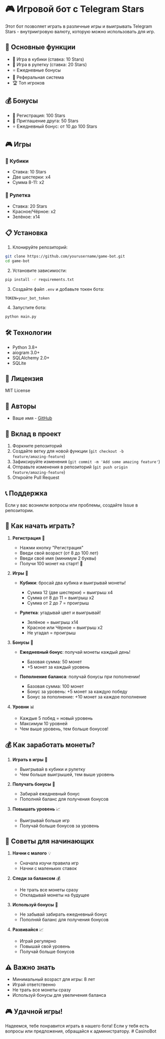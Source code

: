 # 🎮 Игровой бот с Telegram Stars

Этот бот позволяет играть в различные игры и выигрывать Telegram Stars - внутриигровую валюту, которую можно использовать для игр.

## 🌟 Основные функции

- 🎲 Игра в кубики (ставка: 10 Stars)
- 🎰 Игра в рулетку (ставка: 20 Stars)
- ⭐️ Ежедневные бонусы
- 👥 Реферальная система
- 🏆 Топ игроков

## 💰 Бонусы

- 🎁 Регистрация: 100 Stars
- 👥 Приглашение друга: 50 Stars
- ⭐️ Ежедневный бонус: от 10 до 100 Stars

## 🎮 Игры

### 🎲 Кубики
- Ставка: 10 Stars
- Две шестерки: x4
- Сумма 8-11: x2

### 🎰 Рулетка
- Ставка: 20 Stars
- Красное/Чёрное: x2
- Зелёное: x14

## 📋 Установка

1. Клонируйте репозиторий:
```bash
git clone https://github.com/yourusername/game-bot.git
cd game-bot
```

2. Установите зависимости:
```bash
pip install -r requirements.txt
```

3. Создайте файл `.env` и добавьте токен бота:
```
TOKEN=your_bot_token
```

4. Запустите бота:
```bash
python main.py
```

## 🛠 Технологии

- Python 3.8+
- aiogram 3.0+
- SQLAlchemy 2.0+
- SQLite

## 📝 Лицензия

MIT License

## 👥 Авторы

- Ваше имя - [GitHub](https://github.com/yourusername)

## 🤝 Вклад в проект

1. Форкните репозиторий
2. Создайте ветку для новой функции (`git checkout -b feature/amazing-feature`)
3. Зафиксируйте изменения (`git commit -m 'Add some amazing feature'`)
4. Отправьте изменения в репозиторий (`git push origin feature/amazing-feature`)
5. Откройте Pull Request

## 📞 Поддержка

Если у вас возникли вопросы или проблемы, создайте Issue в репозитории.

## 🎯 Как начать играть?

1. **Регистрация** 📝
   - Нажми кнопку "Регистрация"
   - Введи свой возраст (от 8 до 100 лет)
   - Введи своё имя (минимум 2 буквы)
   - Получи 100 монет на старт! 🎁

2. **Игры** 🎲
   - **Кубики**: бросай два кубика и выигрывай монеты!
     - Сумма 12 (две шестерки) = выигрыш x4
     - Сумма от 8 до 11 = выигрыш x2
     - Сумма от 2 до 7 = проигрыш
   
   - **Рулетка**: угадывай цвет и выигрывай!
     - Зелёное = выигрыш x14
     - Красное или Чёрное = выигрыш x2
     - Не угадал = проигрыш

3. **Бонусы** 🎁
   - **Ежедневный бонус**: получай монеты каждый день!
     - Базовая сумма: 50 монет
     - +5 монет за каждый уровень
   
   - **Пополнение баланса**: получай бонусы при пополнении!
     - Базовая сумма: 100 монет
     - Бонус за уровень: +5 монет за каждую победу
     - Бонус за пополнение: +10 монет за каждое пополнение

4. **Уровни** 📊
   - Каждые 5 побед = новый уровень
   - Максимум 10 уровней
   - Чем выше уровень, тем больше бонусов!

## 💰 Как заработать монеты?

1. **Играть в игры** 🎲
   - Выигрывай в кубики и рулетку
   - Чем больше выигрышей, тем выше уровень

2. **Получать бонусы** 🎁
   - Забирай ежедневный бонус
   - Пополняй баланс для получения бонусов

3. **Повышать уровень** 📈
   - Выигрывай больше игр
   - Получай больше бонусов за уровень

## 🎯 Советы для начинающих

1. **Начни с малого** 💡
   - Сначала изучи правила игр
   - Начни с маленьких ставок

2. **Следи за балансом** 💰
   - Не трать все монеты сразу
   - Откладывай монеты на будущее

3. **Используй бонусы** 🎁
   - Не забывай забирать ежедневный бонус
   - Пополняй баланс для получения бонусов

4. **Развивайся** 📈
   - Играй регулярно
   - Повышай свой уровень
   - Получай больше бонусов

## ⚠️ Важно знать

- Минимальный возраст для игры: 8 лет
- Играй ответственно
- Не трать все монеты сразу
- Используй бонусы для увеличения баланса

## 🎮 Удачной игры!

Надеемся, тебе понравится играть в нашего бота! Если у тебя есть вопросы или предложения, обращайся к администратору. #   C a s i n o B o t  
 